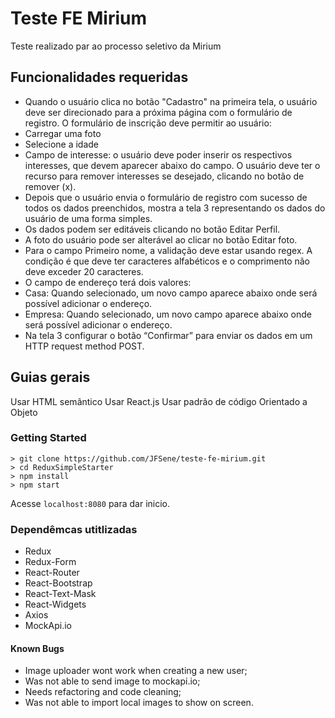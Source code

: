 # Teste FE Mirium

Teste realizado par ao processo seletivo da Mirium

## Funcionalidades requeridas
- Quando o usuário clica no botão "Cadastro" na primeira tela, o usuário deve ser
direcionado para a próxima página com o formulário de registro.
O formulário de inscrição deve permitir ao usuário:
- Carregar uma foto
- Selecione a idade
- Campo de interesse: o usuário deve poder inserir os respectivos interesses, que devem
aparecer abaixo do campo. O usuário deve ter o recurso para remover interesses se
desejado, clicando no botão de remover (x).
- Depois que o usuário envia o formulário de registro com sucesso de todos os dados
preenchidos, mostra a tela 3 representando os dados do usuário de uma forma simples.
- Os dados podem ser editáveis clicando no botão Editar Perfil.
- A foto do usuário pode ser alterável ao clicar no botão Editar foto.
- Para o campo Primeiro nome, a validação deve estar usando regex. A condição é que
deve ter caracteres alfabéticos e o comprimento não deve exceder 20 caracteres.
- O campo de endereço terá dois valores:
- Casa: Quando selecionado, um novo campo aparece abaixo onde será possível
adicionar o endereço.
- Empresa: Quando selecionado, um novo campo aparece abaixo onde será
possível adicionar o endereço.
- Na tela 3 configurar o botão “Confirmar” para enviar os dados em um HTTP request
method POST.

## Guias gerais
Usar HTML semântico
Usar React.js
Usar padrão de código Orientado a Objeto

### Getting Started
```
> git clone https://github.com/JFSene/teste-fe-mirium.git
> cd ReduxSimpleStarter
> npm install
> npm start
```
Acesse `localhost:8080` para dar inicio.

### Dependêmcas utitlizadas
- Redux
- Redux-Form
- React-Router
- React-Bootstrap
- React-Text-Mask
- React-Widgets
- Axios
- MockApi.io 

#### Known Bugs
- Image uploader wont work when creating a new user;
- Was not able to send image to mockapi.io;
- Needs refactoring and code cleaning;
- Was not able to import local images to show on screen.




